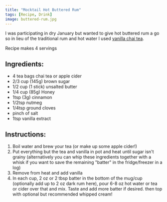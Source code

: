 ```yaml
---
title: "Mocktail Hot Buttered Rum"
tags: [Recipe, Drink]
image: buttered-rum.jpg
---
```

I was participating in dry January but wanted to give hot buttered rum a go so in lieu of the traditional rum and hot water I used [vanilla chai tea](https://amzn.to/3AE6uLQ). 

Recipe makes 4 servings

## Ingredients: 
* 4 tea bags chai tea or apple cider
* 2/3 cup (145g) brown sugar
* 1/2 cup (1 stick) unsalted butter
* 1/4 cup (85g) Honey
* 1tsp (3g) cinnamon
* 1/2tsp nutmeg
* 1/4tsp ground cloves
* pinch of salt
* 1tsp vanilla extract

## Instructions:
1. Boil water and brew your tea (or make up some apple cider!)
2. Put everything but the tea and vanilla in pot and heat until sugar isn't grainy (alternatively you can whip these ingredients together with a whisk if you want to save the remaining "batter" in the fridge/freezer in a log) 
3. Remove from heat and add vanilla
4. In each cup, 2 oz or 2 tbsp batter in the bottom of the mug/cup (optionally add up to 2 oz dark rum here), pour 6-8 oz hot water or tea or cider over that and mix. Taste and add more batter if desired. then top with optional but recommended whipped cream!
